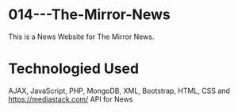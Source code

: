 #  014---The-Mirror-News

This is a News Website for The Mirror News. 

# Technologied Used 

AJAX, 
JavaScript, 
PHP, 
MongoDB, 
XML, 
Bootstrap, 
HTML,
CSS and https://mediastack.com/ API for News
